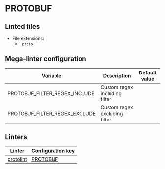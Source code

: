 <!-- markdownlint-disable MD003 MD020 MD033 MD041 -->
<!-- Generated by .automation/build.py, please do not update manually -->
# PROTOBUF

## Linted files

- File extensions:
  - `.proto`

## Mega-linter configuration

| Variable | Description | Default value |
| ----------------- | -------------- | -------------- |
| PROTOBUF_FILTER_REGEX_INCLUDE | Custom regex including filter |  |
| PROTOBUF_FILTER_REGEX_EXCLUDE | Custom regex excluding filter |  |

## Linters

| Linter | Configuration key |
| ------ | ----------------- |
| [protolint](protobuf_protolint.md) | [PROTOBUF](protobuf_protolint.md) |
